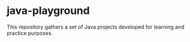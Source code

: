 # java-playground
This repository gathers a set of Java projects developed for learning and practice purposes.
